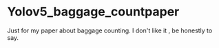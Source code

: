 # Yolov5_baggage_countpaper
Just for my paper about baggage counting. I don't like it , be honestly to say.
